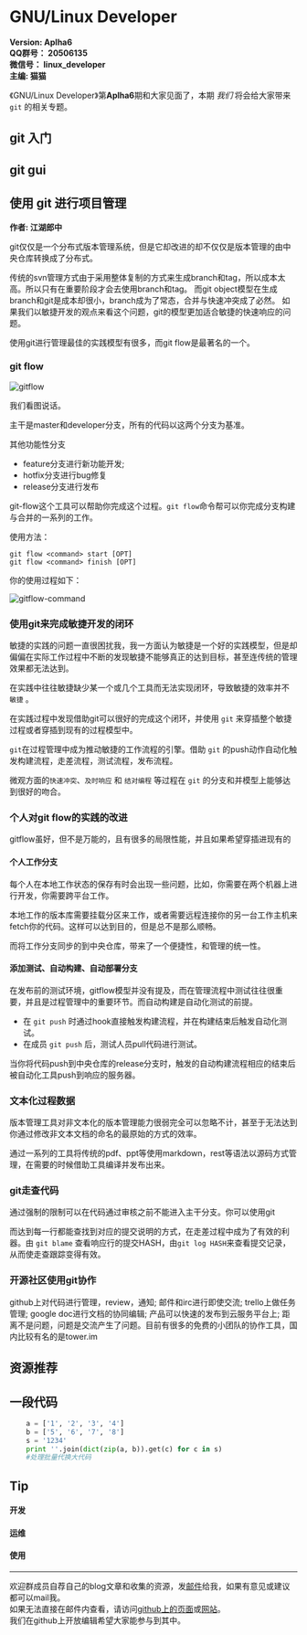 <link rel="stylesheet" href="http://docs.cnsworder.com/styles/monokai_sublime.css" />
<script type="text/javascript" src="http://docs.cnsworder.com/highlight.pack.js"></script>
<script type="text/javascript">
    hljs.initHighlightingOnLoad();
</script>

GNU/Linux Developer
==============================================================  

**Version: Aplha6**  
**QQ群号： 20506135**  
**微信号： linux_developer**  
**主编: 猫猫**  

《GNU/Linux Developer》第**Aplha6**期和大家见面了，本期 *我们* 将会给大家带来 `git` 的相关专题。  

git 入门
------------------------------------------------


git gui
---------------------------

使用 git 进行项目管理
--------------------------------------------
**作者: 江湖郎中**

git仅仅是一个分布式版本管理系统，但是它却改进的却不仅仅是版本管理的由中央仓库转换成了分布式。

传统的svn管理方式由于采用整体复制的方式来生成branch和tag，所以成本太高。所以只有在重要阶段才会去使用branch和tag。
而git object模型在生成branch和git是成本却很小，branch成为了常态，合并与快速冲突成了必然。
如果我们以敏捷开发的观点来看这个问题，git的模型更加适合敏捷的快速响应的问题。

使用git进行管理最佳的实践模型有很多，而git flow是最著名的一个。

### git flow

![gitflow](http://ihower.tw/blog/wp-content/uploads/2011/02/Screen-shot-2009-12-24-at-11.32.03.png)

我们看图说话。

主干是master和developer分支，所有的代码以这两个分支为基准。

其他功能性分支

+ feature分支进行新功能开发;
+ hotfix分支进行bug修复
+ release分支进行发布

git-flow这个工具可以帮助你完成这个过程。`git flow`命令帮可以你完成分支构建与合并的一系列的工作。

使用方法：

```
git flow <command> start [OPT]
git flow <command> finish [OPT]
```

你的使用过程如下：


![gitflow-command](http://danielkummer.github.io/git-flow-cheatsheet/img/git-flow-commands.png)

### 使用git来完成敏捷开发的闭环

敏捷的实践的问题一直很困扰我，我一方面认为敏捷是一个好的实践模型，但是却偏偏在实际工作过程中不断的发现敏捷不能够真正的达到目标，甚至连传统的管理效果都无法达到。

在实践中往往敏捷缺少某一个或几个工具而无法实现闭环，导致敏捷的效率并不 `敏捷` 。

在实践过程中发现借助git可以很好的完成这个闭环，并使用 `git` 来穿插整个敏捷过程或者穿插到现有的过程模型中。

`git`在过程管理中成为推动敏捷的工作流程的引擎。借助 `git` 的push动作自动化触发构建流程，走差流程，测试流程，发布流程。

微观方面的`快速冲突`、`及时响应` 和 `结对编程` 等过程在 `git` 的分支和并模型上能够达到很好的吻合。


### 个人对git flow的实践的改进
gitflow虽好，但不是万能的，且有很多的局限性能，并且如果希望穿插进现有的

#### 个人工作分支

每个人在本地工作状态的保存有时会出现一些问题，比如，你需要在两个机器上进行开发，你需要跨平台工作。

本地工作的版本库需要挂载分区来工作，或者需要远程连接你的另一台工作主机来fetch你的代码。这样可以达到目的，但是总不是那么顺畅。

而将工作分支同步的到中央仓库，带来了一个便捷性，和管理的统一性。

#### 添加测试、自动构建、自动部署分支

在发布前的测试环境，gitflow模型并没有提及，而在管理流程中测试往往很重要，并且是过程管理中的重要环节。而自动构建是自动化测试的前提。

+ 在 `git push` 时通过hook直接触发构建流程，并在构建结束后触发自动化测试。
+ 在成员 `git push` 后，测试人员pull代码进行测试。 

当你将代码push到中央仓库的release分支时，触发的自动构建流程相应的结束后被自动化工具push到响应的服务器。


### 文本化过程数据

版本管理工具对非文本化的版本管理能力很弱完全可以忽略不计，甚至于无法达到你通过修改非文本文档的命名的最原始的方式的效率。

通过一系列的工具将传统的pdf、ppt等使用markdown，rest等语法以源码方式管理，在需要的时候借助工具编译并发布出来。

### git走查代码

通过强制的限制可以在代码通过审核之前不能进入主干分支。你可以使用git

而达到每一行都能查找到对应的提交说明的方式，在走差过程中成为了有效的利器。由 `git blame` 查看响应行的提交HASH，由`git log HASH`来查看提交记录，从而使走查跟踪变得有效。


### 开源社区使用git协作

github上对代码进行管理，review，通知;
邮件和irc进行即使交流;
trello上做任务管理;
google doc进行文档的协同编辑;
产品可以快速的发布到云服务平台上;
距离不是问题，问题是交流产生了问题。目前有很多的免费的小团队的协作工具，国内比较有名的是tower.im


资源推荐
----------

一段代码
--------

``` python
    a = ['1', '2', '3', '4']
    b = ['5', '6', '7', '8']
    s = '1234'
    print ''.join(dict(zip(a, b)).get(c) for c in s)
    #处理批量代换大代码
```

Tip
-------
#### 开发

#### 运维

#### 使用




- - - -
欢迎群成员自荐自己的blog文章和收集的资源，发[邮件](mailto:cnsworder@gmail.com)给我，如果有意见或建议都可以mail我。  
如果无法直接在邮件内查看，请访问[github上的页面](https://github.com/cnsworder/publication/blob/master/alpha6.md)或[网站](http://docs.cnsworder.com)。  
我们在github上开放编辑希望大家能参与到其中。
